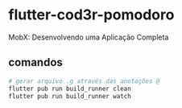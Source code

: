 # flutter-cod3r-pomodoro
MobX: Desenvolvendo uma Aplicação Completa


## comandos
```bash
# gerar arquivo .g através das anotações @
flutter pub run build_runner clean
flutter pub run build_runner watch
```

